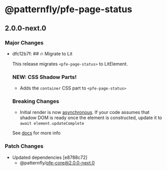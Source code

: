# @patternfly/pfe-page-status

## 2.0.0-next.0
### Major Changes

- dfc12b7f: ## 🔥 Migrate to Lit
  
  This release migrates `<pfe-page-status>` to LitElement.
  
  ### NEW: CSS Shadow Parts!
  - Adds the `container` CSS part to `<pfe-page-status>`
  
  ### Breaking Changes
  - Initial render is now [asynchronous](https://lit.dev/docs/components/lifecycle/#reactive-update-cycle).
    If your code assumes that shadow DOM is ready once the element is constructed, update it to `await element.updateComplete`
  
  
  See [docs](https://patternflyelements.org/components/page-status/) for more info

### Patch Changes

- Updated dependencies [e8788c72]
  - @patternfly/pfe-core@2.0.0-next.0
